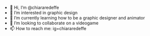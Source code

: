 - 👋 Hi, I’m @chiararedeffe
- 👀 I’m interested in graphic design
- 🌱 I’m currently learning how to be a graphic designer and animator
- 💞️ I’m looking to collaborate on a videogame 
- 📫 How to reach me: ig=chiararedeffe

<!---
chiararedeffe/chiararedeffe is a ✨ special ✨ repository because its `README.md` (this file) appears on your GitHub profile.
You can click the Preview link to take a look at your changes.
--->
